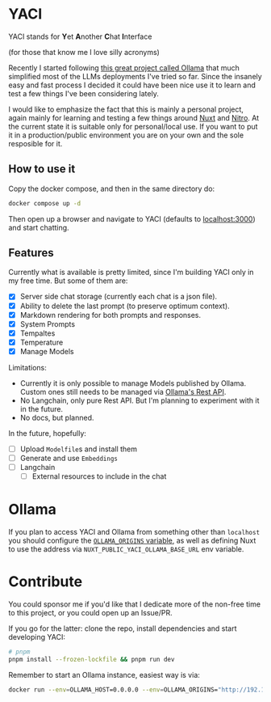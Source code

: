 # YACI
YACI stands for **Y**et **A**nother **C**hat **I**nterface

(for those that know me I love silly acronyms)

Recently I started following [this great project called Ollama](https://github.com/jmorganca/ollama/) that much simplified most of the LLMs deployments I've tried so far. Since the insanely easy and fast process I decided it could have been nice use it to learn and test a few things I've been considering lately.

I would like to emphasize the fact that this is mainly a personal project, again mainly for learning and testing a few things around [Nuxt](https://nuxt.com) and [Nitro](https://nitro.unjs.io/). At the current state it is suitable only for personal/local use. If you want to put it in a production/public environment you are on your own and the sole resposible for it.

## How to use it
Copy the docker compose, and then in the same directory do:
```bash
docker compose up -d
```
Then open up a browser and navigate to YACI (defaults to [localhost:3000](http://localhost:3000)) and start chatting.

## Features
Currently what is available is pretty limited, since I'm building YACI only in my free time. But some of them are:
- [x] Server side chat storage (currently each chat is a json file).
- [x] Ability to delete the last prompt (to preserve optimum context).
- [x] Markdown rendering for both prompts and responses.
- [x] System Prompts
- [x] Tempaltes
- [x] Temperature
- [x] Manage Models

Limitations:
- Currently it is only possible to manage Models published by Ollama. Custom ones still needs to be managed via [Ollama's Rest API](https://github.com/jmorganca/ollama/blob/main/docs/api.md).
- No Langchain, only pure Rest API. But I'm planning to experiment with it in the future.
- No docs, but planned.

In the future, hopefully:
- [ ] Upload `Modelfile`s and install them
- [ ] Generate and use `Embeddings`
- [ ] Langchain
  - [ ] External resources to include in the chat

# Ollama
If you plan to access YACI and Ollama from something other than `localhost` you should configure the [`OLLAMA_ORIGINS` variable](https://github.com/jmorganca/ollama/blob/main/docs/faq.md#how-can-i-allow-additional-web-origins-to-access-ollama), as well as defining Nuxt to use the address via `NUXT_PUBLIC_YACI_OLLAMA_BASE_URL` env variable.

# Contribute

You could sponsor me if you'd like that I dedicate more of the non-free time to this project, or you could open up an Issue/PR.

If you go for the latter: clone the repo, install dependencies and start developing YACI:

```bash
# pnpm
pnpm install --frozen-lockfile && pnpm run dev
```
Remember to start an Ollama instance, easiest way is via:
```bash
docker run --env=OLLAMA_HOST=0.0.0.0 --env=OLLAMA_ORIGINS="http://192.168.1.1:*,http://HOSTNAME.local:*" --volume=ollama:/root/.ollama -p 11434:11434 --name=ollama -d ollama/ollama:latest
```
